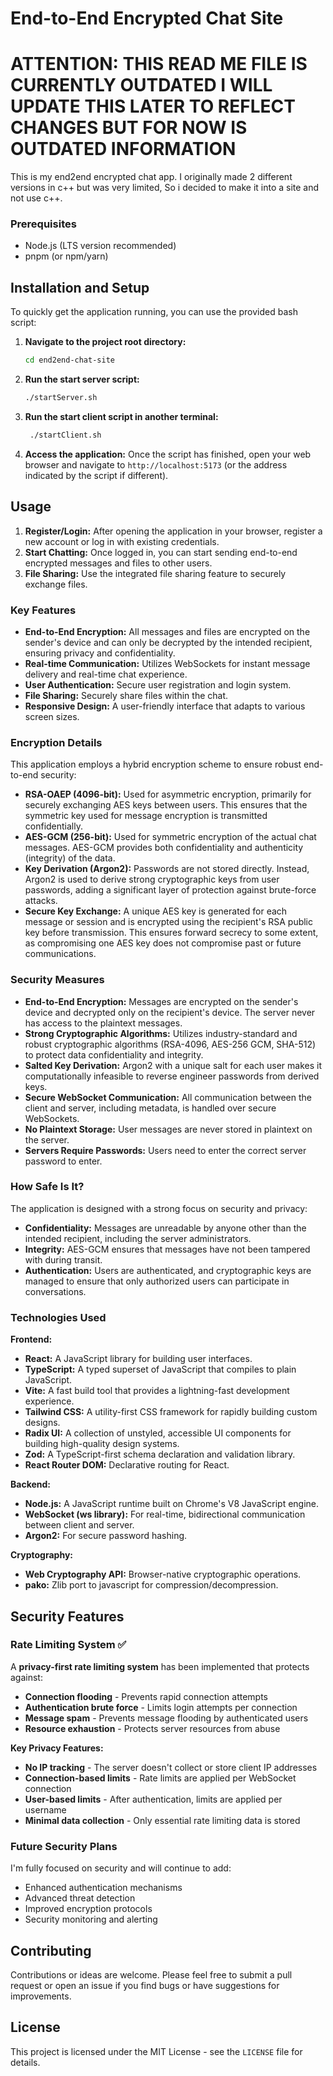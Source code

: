 # End-to-End Encrypted Chat Site

# ATTENTION: THIS READ ME FILE IS CURRENTLY OUTDATED I WILL UPDATE THIS LATER TO REFLECT CHANGES BUT FOR NOW IS OUTDATED INFORMATION

This is my end2end encrypted chat app. I originally made 2 different versions in c++ but was very limited, So i decided to make it into a site and not use c++.


### Prerequisites

*   Node.js (LTS version recommended)
*   pnpm (or npm/yarn)

## Installation and Setup

To quickly get the application running, you can use the provided bash script:

1.  **Navigate to the project root directory:**
    ```bash
    cd end2end-chat-site
    ```
2.  **Run the start server script:**
    ```bash
    ./startServer.sh
    ```
3.  **Run the start client script in another terminal:**
    ```bash
     ./startClient.sh
    ```
    
5.  **Access the application:**
    Once the script has finished, open your web browser and navigate to `http://localhost:5173` (or the address indicated by the script if different).

## Usage

1.  **Register/Login:** After opening the application in your browser, register a new account or log in with existing credentials.
2.  **Start Chatting:** Once logged in, you can start sending end-to-end encrypted messages and files to other users.
3.  **File Sharing:** Use the integrated file sharing feature to securely exchange files.

### Key Features

*   **End-to-End Encryption:** All messages and files are encrypted on the sender's device and can only be decrypted by the intended recipient, ensuring privacy and confidentiality.
*   **Real-time Communication:** Utilizes WebSockets for instant message delivery and real-time chat experience.
*   **User Authentication:** Secure user registration and login system.
*   **File Sharing:** Securely share files within the chat.
*   **Responsive Design:** A user-friendly interface that adapts to various screen sizes.



### Encryption Details

This application employs a hybrid encryption scheme to ensure robust end-to-end security:

*   **RSA-OAEP (4096-bit):** Used for asymmetric encryption, primarily for securely exchanging AES keys between users. This ensures that the symmetric key used for message encryption is transmitted confidentially.
*   **AES-GCM (256-bit):** Used for symmetric encryption of the actual chat messages. AES-GCM provides both confidentiality and authenticity (integrity) of the data.
*   **Key Derivation (Argon2):** Passwords are not stored directly. Instead, Argon2 is used to derive strong cryptographic keys from user passwords, adding a significant layer of protection against brute-force attacks.
*   **Secure Key Exchange:** A unique AES key is generated for each message or session and is encrypted using the recipient's RSA public key before transmission. This ensures forward secrecy to some extent, as compromising one AES key does not compromise past or future communications.

### Security Measures

*   **End-to-End Encryption:** Messages are encrypted on the sender's device and decrypted only on the recipient's device. The server never has access to the plaintext messages.
*   **Strong Cryptographic Algorithms:** Utilizes industry-standard and robust cryptographic algorithms (RSA-4096, AES-256 GCM, SHA-512) to protect data confidentiality and integrity.
*   **Salted Key Derivation:** Argon2 with a unique salt for each user makes it computationally infeasible to reverse engineer passwords from derived keys.
*   **Secure WebSocket Communication:** All communication between the client and server, including metadata, is handled over secure WebSockets.
*   **No Plaintext Storage:** User messages are never stored in plaintext on the server.
*   **Servers Require Passwords:** Users need to enter the correct server password to enter.

### How Safe Is It?

The application is designed with a strong focus on security and privacy:

*   **Confidentiality:** Messages are unreadable by anyone other than the intended recipient, including the server administrators.
*   **Integrity:** AES-GCM ensures that messages have not been tampered with during transit.
*   **Authentication:** Users are authenticated, and cryptographic keys are managed to ensure that only authorized users can participate in conversations.


### Technologies Used

**Frontend:**
*   **React:** A JavaScript library for building user interfaces.
*   **TypeScript:** A typed superset of JavaScript that compiles to plain JavaScript.
*   **Vite:** A fast build tool that provides a lightning-fast development experience.
*   **Tailwind CSS:** A utility-first CSS framework for rapidly building custom designs.
*   **Radix UI:** A collection of unstyled, accessible UI components for building high-quality design systems.
*   **Zod:** A TypeScript-first schema declaration and validation library.
*   **React Router DOM:** Declarative routing for React.

**Backend:**
*   **Node.js:** A JavaScript runtime built on Chrome's V8 JavaScript engine.
*   **WebSocket (ws library):** For real-time, bidirectional communication between client and server.
*   **Argon2:** For secure password hashing.

**Cryptography:**
*   **Web Cryptography API:** Browser-native cryptographic operations.
*   **pako:** Zlib port to javascript for compression/decompression.


## Security Features

### Rate Limiting System ✅
A **privacy-first rate limiting system** has been implemented that protects against:
- **Connection flooding** - Prevents rapid connection attempts
- **Authentication brute force** - Limits login attempts per connection  
- **Message spam** - Prevents message flooding by authenticated users
- **Resource exhaustion** - Protects server resources from abuse

**Key Privacy Features:**
- **No IP tracking** - The server doesn't collect or store client IP addresses
- **Connection-based limits** - Rate limits are applied per WebSocket connection
- **User-based limits** - After authentication, limits are applied per username
- **Minimal data collection** - Only essential rate limiting data is stored

### Future Security Plans
I'm fully focused on security and will continue to add:
- Enhanced authentication mechanisms
- Advanced threat detection
- Improved encryption protocols
- Security monitoring and alerting 


## Contributing

Contributions or ideas are welcome. Please feel free to submit a pull request or open an issue if you find bugs or have suggestions for improvements.

## License

This project is licensed under the MIT License - see the `LICENSE` file for details.
